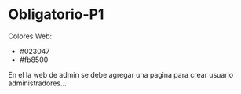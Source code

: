 # Obligatorio-P1

Colores Web:
- #023047
- #fb8500


En el la web de admin se debe agregar una pagina para crear usuario administradores...
